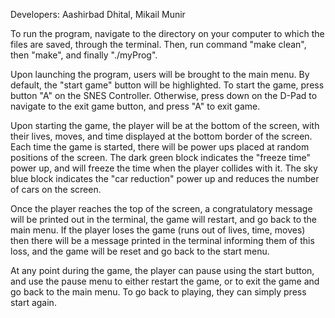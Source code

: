 Developers: Aashirbad Dhital, Mikail Munir

To run the program, navigate to the directory on your computer to which the files are saved, through the terminal. Then, run command "make clean", then "make", and finally "./myProg".

Upon launching the program, users will be brought to the main menu. By default, the "start game" button will be highlighted. To start the game, press button "A" on the SNES Controller. Otherwise, press down on the D-Pad to navigate to the exit game button, and press "A" to exit game.

Upon starting the game, the player will be at the bottom of the screen, with their lives, moves, and time displayed at the bottom border of the screen. Each time the game is started, there will be power ups placed at random positions of the screen. The dark green block indicates the "freeze time" power up, and will freeze the time when the player collides with it. The sky blue block indicates the "car reduction" power up and reduces the number of cars on the screen.

Once the player reaches the top of the screen, a congratulatory message will be printed out in the terminal, the game will restart, and go back to the main menu. If the player loses the game (runs out of lives, time, moves) then there will be a message printed in the terminal informing them of this loss, and the game will be reset and go back to the start menu.

At any point during the game, the player can pause using the start button, and use the pause menu to either restart the game, or to exit the game and go back to the main menu. To go back to playing, they can simply press start again.  

